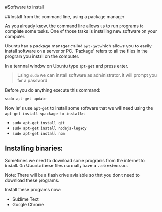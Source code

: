 #Software to install

##Install from the command line, using a package manager

As you already know, the command line allows us to run programs to complete some tasks. One of those tasks is installing new software on your computer. 

Ubuntu has a package manager  called ```apt-get```which allows you to easily install software on a server or PC. 'Package' refers to all the files in the program you install on the computer.

In a termnal window on Ubuntu type ```apt-get``` and press enter.

> Using ```sudo``` we can install software as administrator. It will prompt you for a password

Before you do anything execute this command:

```sudo apt-get update```


Now let's use ```apt-get``` to install some software  that we will need using the ```apt-get install <package to install>```:

* ```sudo apt-get install git```
* ```sudo apt-get install nodejs-legacy```
* ```sudo apt-get install npm```

## Installing binaries:

Sometimes we need to download some programs from the internet to install. On Ubuntu these files normally have a ```.deb``` extension.

Note: There will be a flash drive avialable so that you don't need to download these programs.

Install these programs now:

* Sublime Text
* Google Chrome
